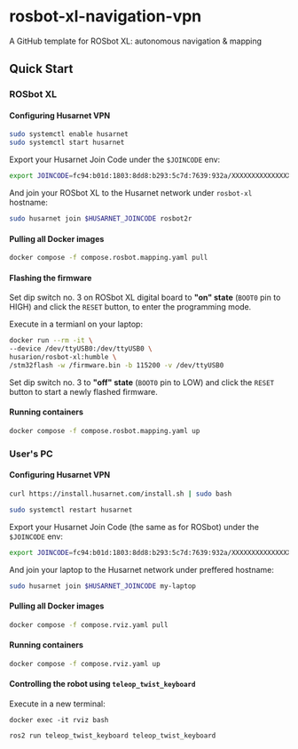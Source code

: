 # rosbot-xl-navigation-vpn

A GitHub template for ROSbot XL: autonomous navigation &amp; mapping

## Quick Start

### ROSbot XL

#### Configuring Husarnet VPN

```bash
sudo systemctl enable husarnet
sudo systemctl start husarnet
```

Export your Husarnet Join Code under the `$JOINCODE` env:

```bash
export JOINCODE=fc94:b01d:1803:8dd8:b293:5c7d:7639:932a/XXXXXXXXXXXXXXXXXXXXXX
```

And join your ROSbot XL to the Husarnet network under `rosbot-xl` hostname:

```bash
sudo husarnet join $HUSARNET_JOINCODE rosbot2r
```

#### Pulling all Docker images

```bash
docker compose -f compose.rosbot.mapping.yaml pull
```

#### Flashing the firmware

Set dip switch no. 3 on ROSbot XL digital board to **"on" state** (`BOOT0` pin to HIGH) and click the `RESET` button, to enter the programming mode.

Execute in a termianl on your laptop:

```bash
docker run --rm -it \
--device /dev/ttyUSB0:/dev/ttyUSB0 \
husarion/rosbot-xl:humble \
/stm32flash -w /firmware.bin -b 115200 -v /dev/ttyUSB0
```

Set dip switch no. 3 to **"off" state**  (`BOOT0` pin to LOW) and click the `RESET` button to start a newly flashed firmware.

#### Running containers

```bash
docker compose -f compose.rosbot.mapping.yaml up
```

### User's PC

#### Configuring Husarnet VPN

```bash
curl https://install.husarnet.com/install.sh | sudo bash
```

```bash
sudo systemctl restart husarnet
```

Export your Husarnet Join Code (the same as for ROSbot) under the `$JOINCODE` env:

```bash
export JOINCODE=fc94:b01d:1803:8dd8:b293:5c7d:7639:932a/XXXXXXXXXXXXXXXXXXXXXX
```

And join your laptop to the Husarnet network under preffered hostname:

```bash
sudo husarnet join $HUSARNET_JOINCODE my-laptop
```

#### Pulling all Docker images

```bash
docker compose -f compose.rviz.yaml pull
```

#### Running containers

```bash
docker compose -f compose.rviz.yaml up
```

#### Controlling the robot using `teleop_twist_keyboard`

Execute in a new terminal:

```
docker exec -it rviz bash
```

```
ros2 run teleop_twist_keyboard teleop_twist_keyboard
```